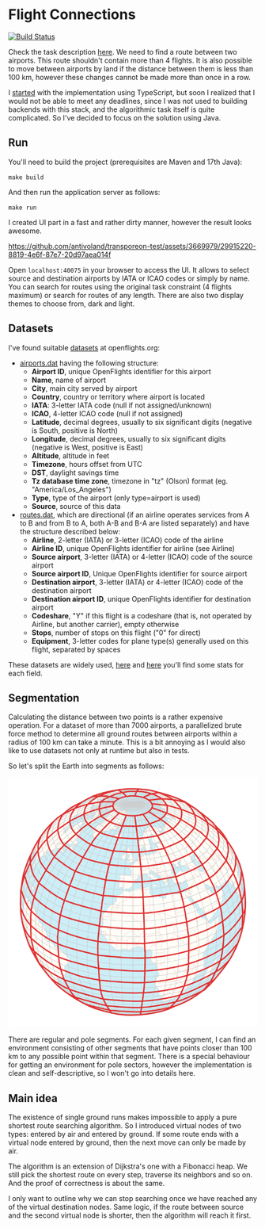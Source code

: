 # Flight Connections

[![Build Status](https://github.com/antivoland/transporeon-test/workflows/build/badge.svg)](https://github.com/antivoland/transporeon-test/actions/workflows/build.yml)

Check the task description [here](TASK.md). We need to find a route between two airports. This route shouldn't contain more than 4 flights. It is also possible to move between airports by land if the distance between them is less than 100 km, however these changes cannot be made more than once in a row.

I [started](https://github.com/antivoland/transporeon-test/tree/typescript) with the implementation using TypeScript, but soon I realized that I would not be able to meet any deadlines, since I was not used to building backends with this stack, and the algorithmic task itself is quite complicated. So I've decided to focus on the solution using Java.

## Run

You'll need to build the project (prerequisites are Maven and 17th Java):

```shell
make build
```

And then run the application server as follows:

```shell
make run
```

I created UI part in a fast and rather dirty manner, however the result looks awesome.

https://github.com/antivoland/transporeon-test/assets/3669979/29915220-8819-4e6f-87e7-20d97aea014f

Open `localhost:40075` in your browser to access the UI. It allows to select source and destination airports by IATA or ICAO codes or simply by name. You can search for routes using the original task constraint (4 flights maximum) or search for routes of any length. There are also two display themes to choose from, dark and light.

## Datasets

I've found suitable [datasets](https://openflights.org/data.html) at openflights.org:
* [airports.dat](src/main/resources/data/airports.dat) having the following structure:
  * **Airport ID**, unique OpenFlights identifier for this airport
  * **Name**, name of airport
  * **City**, main city served by airport
  * **Country**, country or territory where airport is located
  * **IATA**: 3-letter IATA code (null if not assigned/unknown)
  * **ICAO**, 4-letter ICAO code (null if not assigned)
  * **Latitude**, decimal degrees, usually to six significant digits (negative is South, positive is North)
  * **Longitude**, decimal degrees, usually to six significant digits (negative is West, positive is East)
  * **Altitude**, altitude in feet
  * **Timezone**, hours offset from UTC
  * **DST**, daylight savings time
  * **Tz database time zone**, timezone in "tz" (Olson) format (eg. "America/Los_Angeles")
  * **Type**, type of the airport (only type=airport is used)
  * **Source**,	source of this data
* [routes.dat](src/main/resources/data/routes.dat), which are directional (if an airline operates services from A to B and from B to A, both A-B and B-A are listed separately) and have the structure described below:
  * **Airline**, 2-letter (IATA) or 3-letter (ICAO) code of the airline
  * **Airline ID**, unique OpenFlights identifier for airline (see Airline)
  * **Source airport**, 3-letter (IATA) or 4-letter (ICAO) code of the source airport
  * **Source airport ID**, Unique OpenFlights identifier for source airport
  * **Destination airport**, 3-letter (IATA) or 4-letter (ICAO) code of the destination airport
  * **Destination airport ID**, unique OpenFlights identifier for destination airport
  * **Codeshare**, "Y" if this flight is a codeshare (that is, not operated by Airline, but another carrier), empty otherwise
  * **Stops**, number of stops on this flight ("0" for direct)
  * **Equipment**, 3-letter codes for plane type(s) generally used on this flight, separated by spaces

These datasets are widely used, [here](https://www.kaggle.com/datasets/elmoallistair/airlines-airport-and-routes?select=airports.csv) and [here](https://www.kaggle.com/datasets/elmoallistair/airlines-airport-and-routes?select=routes.csv) you'll find some stats for each field.

## Segmentation

Calculating the distance between two points is a rather expensive operation. For a dataset of more than 7000 airports, a parallelized brute force method to determine all ground routes between airports within a radius of 100 km can take a minute. This is a bit annoying as I would also like to use datasets not only at runtime but also in tests.

So let's split the Earth into segments as follows:

![Sectors](sectors.png)

There are regular and pole segments. For each given segment, I can find an environment consisting of other segments that have points closer than 100 km to any possible point within that segment. There is a special behaviour for getting an environment for pole sectors, however the implementation is clean and self-descriptive, so I won't go into details here.

## Main idea

The existence of single ground runs makes impossible to apply a pure shortest route searching algorithm. So I introduced virtual nodes of two types: entered by air and entered by ground. If some route ends with a virtual node entered by ground, then the next move can only be made by air.

The algorithm is an extension of Dijkstra's one with a Fibonacci heap. We still pick the shortest route on every step, traverse its neighbors and so on. And the proof of correctness is about the same.

I only want to outline why we can stop searching once we have reached any of the virtual destination nodes. Same logic, if the route between source and the second virtual node is shorter, then the algorithm will reach it first.
